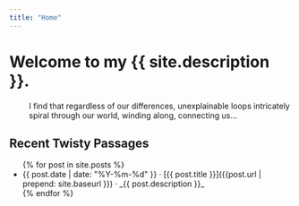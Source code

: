 ```yaml
---
title: "Home"
---
```


# Welcome to my {{ site.description }}.

 <p style="padding-left:35px;"> I find that regardless of our differences, unexplainable loops intricately spiral through our world, winding along, connecting us... </p>

<!---
{% for post in site.posts %}
  <h1 class="w3-text-pink"><a href="{{post.url | prepend: site.baseurl }}">{{ post.title }}</a></h1>
  <h4 class="w3-text-gray">{{ post.date  | date: "%Y-%m-%d" }}</h4>
  <h5>{{ post.description }}</h5>
  &ordm;
{% endfor %}
--->

## Recent Twisty Passages

<ul class="star">
{% for post in site.posts %}
<li>{{ post.date  | date: "%Y-%m-%d" }} &middot; [{{ post.title }}]({{post.url | prepend: site.baseurl }}) &middot; _{{ post.description }}_ </li>
{% endfor %}
</ul>
